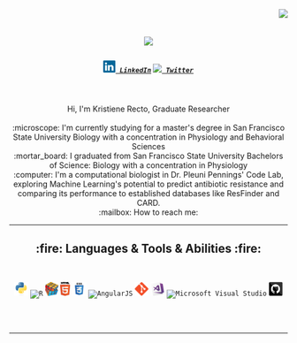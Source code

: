 <img align="right" src="https://visitor-badge.laobi.icu/badge?page_id=zumrudu-anka.zumrudu-anka">
<h1 align="center">
  <a href="https://git.io/typing-svg">
    <img src="https://readme-typing-svg.herokuapp.com/?lines=Hello,+There!+👋;This+is+Kristiene+Recto....;Nice+to+meet+you!&center=true&size=30">
  </a>
</h1>
<h5 align="center">
  <code><a href="https://www.linkedin.com/in/kristiene-recto" title="LinkedIn Profile"><img width="22" src="linkedin.svg"> LinkedIn</a></code>
  <code><a href="https://www.twitter.com/rKristiene" title="Twitter Profile"><img width="22" src="images/twitter.svg"> Twitter</a></code>
</h5>
<br>
<p align="center">
  Hi, I'm Kristiene Recto, Graduate Researcher
  <br>
  <br>
  :microscope: I'm currently studying for a master's degree in San Francisco State University Biology with a concentration in Physiology and Behavioral Sciences
  <br>
  :mortar_board: I graduated from San Francisco State University Bachelors of Science: Biology with a concentration in Physiology
  <br>
  :computer: I'm a computational biologist in Dr. Pleuni Pennings' Code Lab, exploring Machine Learning's potential to predict antibiotic resistance and comparing its performance to established databases like ResFinder and CARD.
  <br>
<!--   :books: I’m currently learning how to build E-Commerce Website with Django -->
  :mailbox: How to reach me: <a href="mailto: "></a>
</p>
<hr>
<h2 align="center">:fire: Languages & Tools & Abilities :fire:</h2>
<br>
<p align="center">
  <code><img title="Python" height="25" src="python-original.svg"></code>
  <code><img title="R" height="25" src="R.png"></code>
  <code><img title="Problem Solving" height="25" src="problemSolving.png"></code>
  <code><img title="HTML5" height="25" src="html5.svg"></code>
  <code><img title="CSS" height="25" src="css.svg"></code>
  <code><img title="AngularJS" height="25" src="angularjs.png"></code>
  <code><img title="Git" height="25" src="git-original.svg"></code>
  <code><img title="Visual Studio Code" height="25" src="visualstudio.png"></code>
  <code><img title="Microsoft Visual Studio" height="25" src="images/visualstudio.png"></code>
  <code><img title="GitHub" height="25" src="github.svg"></code>
</p>
<br>
  <br>
<hr>
<br>
</h4>
